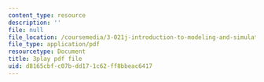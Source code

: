 ```yaml
---
content_type: resource
description: ''
file: null
file_location: /coursemedia/3-021j-introduction-to-modeling-and-simulation-spring-2012/d8165cbfc07bdd171c62ff8bbeac6417_HkoxlFUerR0.pdf
file_type: application/pdf
resourcetype: Document
title: 3play pdf file
uid: d8165cbf-c07b-dd17-1c62-ff8bbeac6417
---
```


